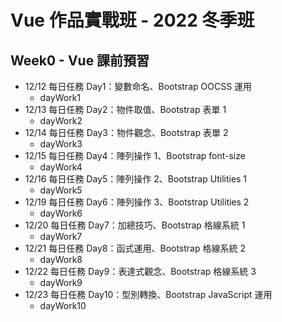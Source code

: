 # Vue 作品實戰班 - 2022 冬季班
## Week0 - Vue 課前預習
- 12/12 每日任務 Day1：變數命名、Bootstrap OOCSS 運用
  * dayWork1
- 12/13 每日任務 Day2：物件取值、Bootstrap 表單 1
  * dayWork2
- 12/14 每日任務 Day3：物件觀念、Bootstrap 表單 2
  * dayWork3
- 12/15 每日任務 Day4：陣列操作 1、Bootstrap font-size
  * dayWork4
- 12/16 每日任務 Day5：陣列操作 2、Bootstrap Utilities 1
  * dayWork5
- 12/19 每日任務 Day6：陣列操作 3、Bootstrap Utilities 2
  * dayWork6
- 12/20 每日任務 Day7：加總技巧、Bootstrap 格線系統 1
  * dayWork7
- 12/21 每日任務 Day8：函式運用、Bootstrap 格線系統 2
  * dayWork8
- 12/22 每日任務 Day9：表達式觀念、Bootstrap 格線系統 3
  * dayWork9
- 12/23 每日任務 Day10：型別轉換、Bootstrap JavaScript 運用
  * dayWork10
